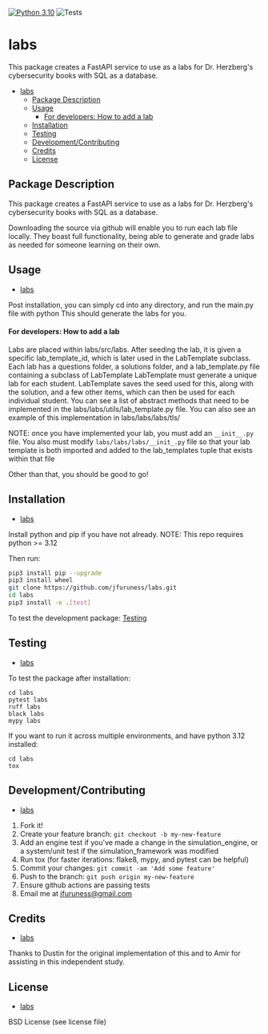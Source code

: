 [![Python 3.10](https://img.shields.io/badge/python-3.10-blue.svg)](https://www.python.org/downloads/release/python-3100/)
![Tests](https://github.com/jfuruness/labs/actions/workflows/tests.yml/badge.svg)

# labs

This package creates a FastAPI service to use as a labs for Dr. Herzberg's cybersecurity books with SQL as a database.

- [labs](#labs)
  - [Package Description](#package-description)
  - [Usage](#usage)
      - [For developers: How to add a lab](#for-developers-how-to-add-a-lab)
  - [Installation](#installation)
  - [Testing](#testing)
  - [Development/Contributing](#developmentcontributing)
  - [Credits](#credits)
  - [License](#license)

## Package Description


This package creates a FastAPI service to use as a labs for Dr. Herzberg's cybersecurity books with SQL as a database.

Downloading the source via github will enable you to run each lab file locally. They boast full functionality, being able to generate and grade labs as needed for someone learning on their own.

## Usage
* [labs](#labs)

Post installation, you can simply cd into any directory, and run the main.py file with python
This should generate the labs for you.

#### For developers: How to add a lab

Labs are placed within labs/src/labs.
After seeding the lab, it is given a specific lab_template_id, which is later used in the LabTemplate subclass.
Each lab has a questions folder, a solutions folder, and a lab_template.py file containing a subclass of LabTemplate
LabTemplate must generate a unique lab for each student.
LabTemplate saves the seed used for this, along with the solution, and a few other items, which can then be used for each individual student.
You can see a list of abstract methods that need to be implemented in the labs/labs/utils/lab_template.py file.
You can also see an example of this implementation in labs/labs/labs/tls/

NOTE: once you have implemented your lab, you must add an ```__init__.py``` file.
You also must modify ```labs/labs/labs/__init_.py``` file so that your lab template is both imported and added to the lab_templates tuple that exists within that file

Other than that, you should be good to go!


## Installation
* [labs](#labs)

Install python and pip if you have not already.
NOTE: This repo requires python >= 3.12

Then run:

```bash
pip3 install pip --upgrade
pip3 install wheel
git clone https://github.com/jfuruness/labs.git
cd labs
pip3 install -e .[test]
```

To test the development package: [Testing](#testing)


## Testing
* [labs](#labs)

To test the package after installation:

```
cd labs
pytest labs
ruff labs
black labs
mypy labs
```

If you want to run it across multiple environments, and have python 3.12 installed:

```
cd labs
tox
```


## Development/Contributing
* [labs](#labs)

1. Fork it!
2. Create your feature branch: `git checkout -b my-new-feature`
3. Add an engine test if you've made a change in the simulation_engine, or a system/unit test if the simulation_framework was modified
5. Run tox (for faster iterations: flake8, mypy, and pytest can be helpful)
6. Commit your changes: `git commit -am 'Add some feature'`
7. Push to the branch: `git push origin my-new-feature`
8. Ensure github actions are passing tests
9. Email me at jfuruness@gmail.com

## Credits
* [labs](#labs)


Thanks to Dustin for the original implementation of this and to Amir for assisting in this independent study.

## License
* [labs](#labs)

BSD License (see license file)

